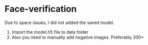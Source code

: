 # Face-verification
Due to space issues, I did not added the saved model.

1. Import the model.h5 file to data folder 
2. Also you need to manually add negative images. Preferably 300+
